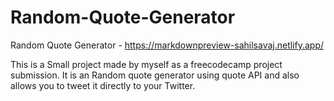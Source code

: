 # Random-Quote-Generator
 Random Quote Generator - https://markdownpreview-sahilsavaj.netlify.app/

 This is a Small project made by myself as a freecodecamp project submission. It is an Random quote generator using quote API and also allows you to tweet it directly to your Twitter.
